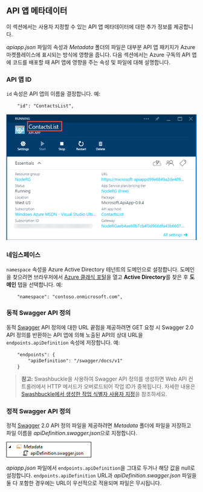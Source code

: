 ## API 앱 메타데이터

이 섹션에서는 사용자 지정할 수 있는 API 앱 메타데이터에 대한 추가 정보를 제공합니다.

*apiapp.json* 파일의 속성과 *Metadata* 폴더의 파일은 대부분 API 앱 패키지가 Azure 마켓플레이스에 표시되는 방식에 영향을 줍니다. 다음 섹션에서는 Azure 구독의 API 앱에 코드를 배포할 때 API 앱에 영향을 주는 속성 및 파일에 대해 설명합니다.

### API 앱 ID 

`id` 속성은 API 앱의 이름을 결정합니다. 예:

		"id": "ContactsList",

![](./media/app-service-api-direct-deploy-metadata/apiappname.png)

### 네임스페이스

`namespace` 속성을 Azure Active Directory 테넌트의 도메인으로 설정합니다. 도메인을 찾으려면 브라우저에서 [Azure 클래식 포털](https://manage.windowsazure.com/)을 열고 **Active Directory**를 찾은 후 **도메인** 탭을 선택합니다. 예:

		"namespace": "contoso.onmicrosoft.com",

### 동적 Swagger API 정의

동적 [Swagger](http://swagger.io/) API 정의에 대한 URL 끝점을 제공하려면 GET 요청 시 Swagger 2.0 API 정의를 반환하는 API 앱에 의해 노출된 API의 상대 URL을 `endpoints.apiDefinition` 속성에 저장합니다. 예:

		"endpoints": {
		    "apiDefinition": "/swagger/docs/v1"
		}

> **참고:** Swashbuckle을 사용하여 Swagger API 정의를 생성하면 Web API 컨트롤러에서 HTTP 메서드가 오버로드되어 작업 ID가 중복됩니다. 자세한 내용은 [Swashbuckle에서 생성한 작업 식별자 사용자 지정](../article/app-service-api/app-service-api-dotnet-swashbuckle-customize.md)을 참조하세요.
  
### 정적 Swagger API 정의

정적 [Swagger](http://swagger.io/) 2.0 API 정의 파일을 제공하려면 *Metadata* 폴더에 파일을 저장하고 파일 이름을 *apiDefinition.swagger.json*으로 지정합니다.

![](./media/app-service-api-direct-deploy-metadata/apidefinmetadata.png)

*apiapp.json* 파일에서 `endpoints.apiDefinition`을 그대로 두거나 해당 값을 null로 설정합니다. `endpoints.apiDefinition` URL과 *apiDefinition.swagger.json* 파일을 둘 다 포함한 경우에는 URL이 우선적으로 적용되며 파일은 무시됩니다.
 

<!---HONumber=58-->